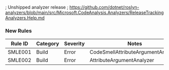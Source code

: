 ﻿; Unshipped analyzer release
; https://github.com/dotnet/roslyn-analyzers/blob/main/src/Microsoft.CodeAnalysis.Analyzers/ReleaseTrackingAnalyzers.Help.md

### New Rules

Rule ID | Category | Severity | Notes
--------|----------|----------|-------
SMLE001 | Build | Error | CodeSmellAttributeArgumentAnalyzer
SMLE002 | Build | Error | AttributeArgumentAnalyzer

